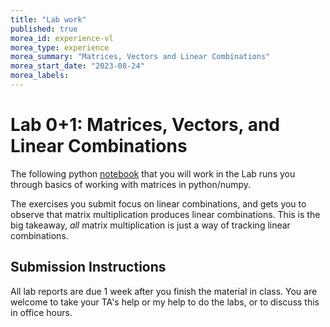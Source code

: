 ```yaml
---
title: "Lab work"
published: true
morea_id: experience-vl
morea_type: experience
morea_summary: "Matrices, Vectors and Linear Combinations"
morea_start_date: "2023-08-24"
morea_labels:
---
```


# Lab 0+1: Matrices, Vectors, and Linear Combinations

The following python [notebook](/morea/mvl/lab01.ipynb) that you will work
in the Lab runs you through basics of working with matrices in
python/numpy.

The exercises you submit focus on linear combinations, and gets you to
observe that matrix multiplication produces linear combinations. This
is the big takeaway, _all_ matrix multiplication is just a way of
tracking linear combinations. 


## Submission Instructions

All lab reports are due 1 week after you finish the material in
class. You are welcome to take your TA's help or my help to do the
labs, or to discuss this in office hours.

